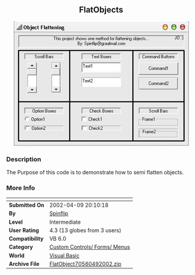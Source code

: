 ﻿<div align="center">

## FlatObjects

<img src="PIC2002492033118014.JPG">
</div>

### Description

The Purpose of this code is to demonstrate how to semi flatten objects.
 
### More Info
 


<span>             |<span>
---                |---
**Submitted On**   |2002-04-09 20:10:18
**By**             |[Spinflip](https://github.com/Planet-Source-Code/PSCIndex/blob/master/ByAuthor/spinflip.md)
**Level**          |Intermediate
**User Rating**    |4.3 (13 globes from 3 users)
**Compatibility**  |VB 6\.0
**Category**       |[Custom Controls/ Forms/  Menus](https://github.com/Planet-Source-Code/PSCIndex/blob/master/ByCategory/custom-controls-forms-menus__1-4.md)
**World**          |[Visual Basic](https://github.com/Planet-Source-Code/PSCIndex/blob/master/ByWorld/visual-basic.md)
**Archive File**   |[FlatObject70560492002\.zip](https://github.com/Planet-Source-Code/spinflip-flatobjects__1-33647/archive/master.zip)








